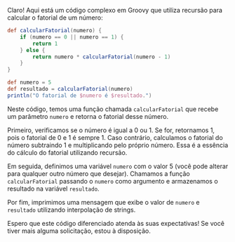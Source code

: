 Claro! Aqui está um código complexo em Groovy que utiliza recursão para calcular o fatorial de um número:

```groovy
def calcularFatorial(numero) {
    if (numero == 0 || numero == 1) {
        return 1
    } else {
        return numero * calcularFatorial(numero - 1)
    }
}

def numero = 5
def resultado = calcularFatorial(numero)
println("O fatorial de $numero é $resultado.")
```

Neste código, temos uma função chamada `calcularFatorial` que recebe um parâmetro `numero` e retorna o fatorial desse número. 

Primeiro, verificamos se o número é igual a 0 ou 1. Se for, retornamos 1, pois o fatorial de 0 e 1 é sempre 1. Caso contrário, calculamos o fatorial do número subtraindo 1 e multiplicando pelo próprio número. Essa é a essência do cálculo do fatorial utilizando recursão.

Em seguida, definimos uma variável `numero` com o valor 5 (você pode alterar para qualquer outro número que desejar). Chamamos a função `calcularFatorial` passando o `numero` como argumento e armazenamos o resultado na variável `resultado`.

Por fim, imprimimos uma mensagem que exibe o valor de `numero` e `resultado` utilizando interpolação de strings.

Espero que este código diferenciado atenda às suas expectativas! Se você tiver mais alguma solicitação, estou à disposição.